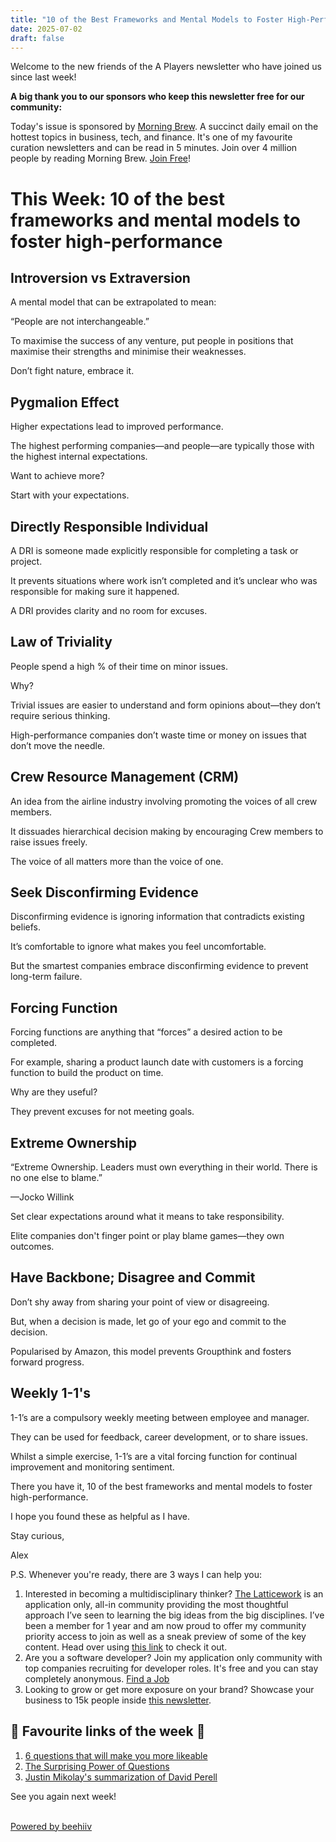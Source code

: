 ```yaml
---
title: "10 of the Best Frameworks and Mental Models to Foster High-Performance"
date: 2025-07-02
draft: false
---
```


<p id="">Welcome to the new friends of the A Players newsletter who have joined us since last week!</p><p id=""><strong id="">A big thank you to our sponsors who keep this newsletter free for our community:</strong></p><p id="">Today's issue is sponsored by <a href="https://click.postapex.com/9PY1CZUMn-WnCjCUfIURZ4FyTXg" target="_blank" id="">Morning Brew</a>. A succinct daily email on the hottest topics in business, tech, and finance. It's one of my favourite curation newsletters and can be read in 5 minutes. Join over 4 million people by reading Morning Brew. <a href="https://click.postapex.com/9PY1CZUMn-WnCjCUfIURZ4FyTXg" target="_blank" id="">Join Free</a>!</p><h1 id="">This Week: 10 of the best frameworks and mental models to foster high-performance </h1><h2 id="">Introversion vs Extraversion</h2><p id="">A mental model that can be extrapolated to mean: </p><p id="">“People are not interchangeable.” </p><p id="">To maximise the success of any venture, put people in positions that maximise their strengths and minimise their weaknesses. </p><p id="">Don’t fight nature, embrace it.</p><h2 id="">Pygmalion Effect</h2><p id="">Higher expectations lead to improved performance.</p><p id="">The highest performing companies—and people—are typically those with the highest internal expectations. </p><p id="">Want to achieve more? </p><p id="">Start with your expectations.</p><h2 id="">Directly Responsible Individual</h2><p id="">A DRI is someone made explicitly responsible for completing a task or project. </p><p id="">It prevents situations where work isn’t completed and it’s unclear who was responsible for making sure it happened. </p><p id="">A DRI provides clarity and no room for excuses.</p><h2 id="">Law of Triviality</h2><p id="">People spend a high % of their time on minor issues.</p><p id="">Why? </p><p id="">Trivial issues are easier to understand and form opinions about—they don’t require serious thinking. </p><p id="">High-performance companies don’t waste time or money on issues that don’t move the needle.</p><h2 id="">Crew Resource Management (CRM)</h2><p id="">An idea from the airline industry involving promoting the voices of all crew members.</p><p id="">It dissuades hierarchical decision making by encouraging Crew members to raise issues freely. </p><p id="">The voice of all matters more than the voice of one.</p><h2 id="">Seek Disconfirming Evidence</h2><p id="">Disconfirming evidence is ignoring information that contradicts existing beliefs. </p><p id="">It’s comfortable to ignore what makes you feel uncomfortable. </p><p id="">But the smartest companies embrace disconfirming evidence to prevent long-term failure.</p><h2 id="">Forcing Function</h2><p id="">Forcing functions are anything that “forces” a desired action to be completed. </p><p id="">For example, sharing a product launch date with customers is a forcing function to build the product on time. </p><p id="">Why are they useful? </p><p id="">They prevent excuses for not meeting goals.</p><h2 id="">Extreme Ownership</h2><p id="">“Extreme Ownership. Leaders must own everything in their world. There is no one else to blame.”</p><p id="">—Jocko Willink </p><p id="">Set clear expectations around what it means to take responsibility. </p><p id="">Elite companies don't finger point or play blame games—they own outcomes.</p><h2 id="">Have Backbone; Disagree and Commit&nbsp;</h2><p id="">Don’t shy away from sharing your point of view or disagreeing.</p><p id="">But, when a decision is made, let go of your ego and commit to the decision. </p><p id="">Popularised by Amazon, this model prevents Groupthink and fosters forward progress.</p><h2 id="">Weekly 1-1's</h2><p id="">1-1’s are a compulsory weekly meeting between employee and manager. </p><p id="">They can be used for feedback, career development, or to share issues. </p><p id="">Whilst a simple exercise, 1-1’s are a vital forcing function for continual improvement and monitoring sentiment.</p><p id="">There you have it, 10 of the best frameworks and mental models to foster high-performance.</p><p id="">I hope you found these as helpful as I have.</p><p id="">Stay curious, </p><p id="">Alex</p><p id="">P.S. Whenever you're ready, there are 3 ways I can help you:</p><ol type="decimal" id=""><li id="">Interested in becoming a multidisciplinary thinker? <a href="https://ltcwrk.com/alex-brogan-ltcwrk/" target="_blank" id="">The Latticework</a>&nbsp;is an application only, all-in community providing the most thoughtful approach I’ve seen to learning the big ideas from the big disciplines. I’ve been a member for 1 year and am now proud to offer my community priority access to join as well as a sneak preview of some of the key content. Head over using&nbsp;<a href="https://ltcwrk.com/alex-brogan-ltcwrk/" target="_blank" id="">this link</a>&nbsp;to check it out.</li><li id="">Are you a software developer? Join my application only community with top companies recruiting for developer roles. It's free and you can stay completely anonymous.&nbsp;<a href="https://www.alexbrogan.com/global-developers-collective" target="_blank" id="">Find a Job</a></li><li id="">Looking to grow or get more exposure on your brand? Showcase your business to 15k people inside&nbsp;<a href="https://www.alexbrogan.com/partnership" target="_blank" id="">this newsletter</a>.</li></ol><h2 id="">🔗 Favourite links of the week 🔗</h2><ol type="decimal" id=""><li id=""><a href="https://twitter.com/SachinRamje/status/1501992813848047616" target="_blank" id="">6 questions that will make you more likeable</a></li><li id=""><a href="https://hbr.org/2018/05/the-surprising-power-of-questions" target="_blank" id="">The Surprising Power of Questions</a></li><li id=""><a href="https://letter.substack.com/p/the-best-of-david-perell-big-ideas" target="_blank" id="">Justin Mikolay's summarization of David Perell</a></li></ol><p id="">See you again next week!</p><p id=""><br><a target="_blank" href="https://www.beehiiv.com/?utm_campaign=0cf2a0a7-ab3c-4251-b193-eade105e7513&utm_medium=post_rss&utm_source=a_players" id="">Powered by beehiiv</a></p>